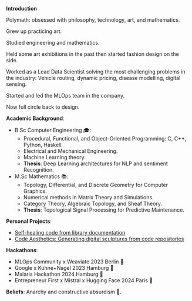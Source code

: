 **Introduction**

Polymath: obsessed with philosophy, technology, art, and mathematics. 

Grew up practicing art.

Studied engineering and mathematics. 

Held some art exhibitions in the past then started fashion design on the side. 

Worked as a Lead Data Scientist solving the most challenging problems in the industry: Vehicle routing, dynamic pricing, disease modelling, digital sensing. 

Started and led the MLOps team in the company. 

Now full circle back to design.

**Academic Background**:

- B.Sc Computer Engineering 🎓:
	- Procedural, Functional, and Object-Oriented Programming: C, C++, Python, Haskell.
	- Electrical and Mechanical Engineering.
	- Machine Learning theory.
	- **Thesis**: Deep Learning architectures for NLP and sentiment Recognition.
- M.Sc Mathematics 📚:
	- Topology, Differential, and Discrete Geometry for Computer Graphics.
	- Numerical methods in Matrix Theory and Simulations.
	- Category Theory, Algebraic Topology, and Sheaf Theory.
	- **Thesis**: Topological Signal Processing for Predictive Maintenance.

**Personal Projects**:

- [Self-healing code from library documentation](https://github.com/gordonwilliamsburg/codinit)
- [Code Aesthetics: Generating digital sculptures from code repositories](https://code-experiments.vercel.app)

**Hackathons**:
- MLOps Community x Weaviate 2023 Berlin 🥉
- Google x Kühne+Nagel 2023 Hamburg 🥇
- Malaria Hackathon 2024 Hamburg 🥇
- Entrepreneur First x Mistral x Hugging Face 2024 Paris 🥈

**Beliefs**:
Anarchy and constructive absurdism 🏴.
